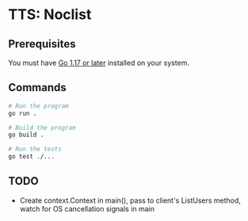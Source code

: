 # TTS: Noclist

## Prerequisites

You must have [Go 1.17 or later](https://go.dev/doc/install) installed on your system.

## Commands

```sh
# Run the program
go run .

# Build the program
go build .

# Run the tests
go test ./...
```

## TODO

* Create context.Context in main(), pass to client's ListUsers method, watch for OS cancellation signals in main

